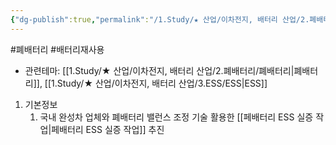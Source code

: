 ```yaml
---
{"dg-publish":true,"permalink":"/1.Study/★ 산업/이차전지, 배터리 산업/2.폐배터리/종목/이지트로닉스/","created":"2024-11-20T21:02:27.635+09:00","updated":"2025-06-03T20:07:21.415+09:00"}
---
```


#폐배터리 #배터리재사용




- 관련테마: [[1.Study/★ 산업/이차전지, 배터리 산업/2.폐배터리/폐배터리\|폐배터리]], [[1.Study/★ 산업/이차전지, 배터리 산업/3.ESS/ESS\|ESS]]


1. 기본정보
	1. 국내 완성차 업체와 폐배터리 밸런스 조정 기술 활용한 [[페배터리 ESS 실증 작업\|페배터리 ESS 실증 작업]] 추진
